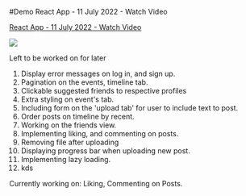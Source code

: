 #Demo
React App - 11 July 2022 - Watch Video

<a href="https://www.loom.com/share/c563ebd18cf847bca22eac6b93494e55">
    <p>React App - 11 July 2022 - Watch Video</p>
    <img style="max-width:300px;" src="https://cdn.loom.com/sessions/thumbnails/c563ebd18cf847bca22eac6b93494e55-with-play.gif">
  </a>

Left to be worked on for later

1. Display error messages on log in, and sign up.
2. Pagination on the events, timeline tab.
3. Clickable suggested friends to respective profiles
4. Extra styling on event's tab.
5. Including form on the 'upload tab' for user to include text to post.
6. Order posts on timeline by recent.
7. Working on the friends view.
8. Implementing liking, and commenting on posts.
9. Removing file after uploading
10. Displaying progress bar when uploading new post.
11. Implementing lazy loading.
12. kds

Currently working on:
Liking, Commenting on Posts.
